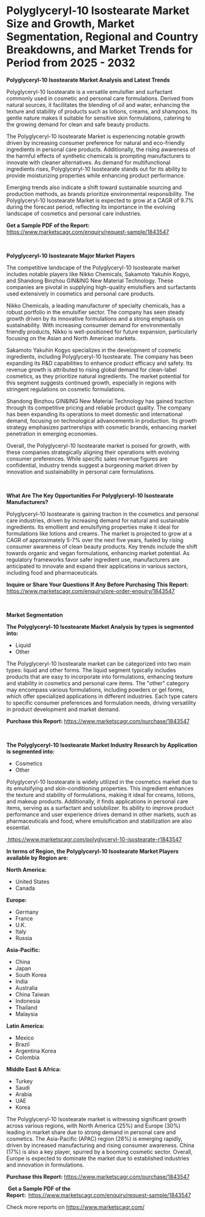 <p><h1>Polyglyceryl-10 Isostearate Market Size and Growth, Market Segmentation, Regional and Country Breakdowns, and Market Trends for Period from 2025 -  2032</h1></p><p><strong>Polyglyceryl-10 Isostearate Market Analysis and Latest Trends</strong></p>
<p><p>Polyglyceryl-10 Isostearate is a versatile emulsifier and surfactant commonly used in cosmetic and personal care formulations. Derived from natural sources, it facilitates the blending of oil and water, enhancing the texture and stability of products such as lotions, creams, and shampoos. Its gentle nature makes it suitable for sensitive skin formulations, catering to the growing demand for clean and safe beauty products.</p><p>The Polyglyceryl-10 Isostearate Market is experiencing notable growth driven by increasing consumer preference for natural and eco-friendly ingredients in personal care products. Additionally, the rising awareness of the harmful effects of synthetic chemicals is prompting manufacturers to innovate with cleaner alternatives. As demand for multifunctional ingredients rises, Polyglyceryl-10 Isostearate stands out for its ability to provide moisturizing properties while enhancing product performance.</p><p>Emerging trends also indicate a shift toward sustainable sourcing and production methods, as brands prioritize environmental responsibility. The Polyglyceryl-10 Isostearate Market is expected to grow at a CAGR of 9.7% during the forecast period, reflecting its importance in the evolving landscape of cosmetics and personal care industries.</p></p>
<p><strong>Get a Sample PDF of the Report:&nbsp;</strong> <a href="https://www.marketscagr.com/enquiry/request-sample/1843547?utm_campaign=2796&utm_medium=2&utm_source=Github&utm_content=ia&utm_term=03042025&utm_id=polyglyceryl-10-isostearate">https://www.marketscagr.com/enquiry/request-sample/1843547</a></p>
<p>&nbsp;</p>
<p><strong>Polyglyceryl-10 Isostearate Major Market Players</strong></p>
<p><p>The competitive landscape of the Polyglyceryl-10 Isostearate market includes notable players like Nikko Chemicals, Sakamoto Yakuhin Kogyo, and Shandong Binzhou GIN&ING New Material Technology. These companies are pivotal in supplying high-quality emulsifiers and surfactants used extensively in cosmetics and personal care products.</p><p>Nikko Chemicals, a leading manufacturer of specialty chemicals, has a robust portfolio in the emulsifier sector. The company has seen steady growth driven by its innovative formulations and a strong emphasis on sustainability. With increasing consumer demand for environmentally friendly products, Nikko is well-positioned for future expansion, particularly focusing on the Asian and North American markets.</p><p>Sakamoto Yakuhin Kogyo specializes in the development of cosmetic ingredients, including Polyglyceryl-10 Isostearate. The company has been expanding its R&D capabilities to enhance product efficacy and safety. Its revenue growth is attributed to rising global demand for clean-label cosmetics, as they prioritize natural ingredients. The market potential for this segment suggests continued growth, especially in regions with stringent regulations on cosmetic formulations.</p><p>Shandong Binzhou GIN&ING New Material Technology has gained traction through its competitive pricing and reliable product quality. The company has been expanding its operations to meet domestic and international demand, focusing on technological advancements in production. Its growth strategy emphasizes partnerships with cosmetic brands, enhancing market penetration in emerging economies.</p><p>Overall, the Polyglyceryl-10 Isostearate market is poised for growth, with these companies strategically aligning their operations with evolving consumer preferences. While specific sales revenue figures are confidential, industry trends suggest a burgeoning market driven by innovation and sustainability in personal care formulations.</p></p>
<p>&nbsp;</p>
<p><strong>What Are The Key Opportunities For Polyglyceryl-10 Isostearate Manufacturers?</strong></p>
<p><p>Polyglyceryl-10 Isostearate is gaining traction in the cosmetics and personal care industries, driven by increasing demand for natural and sustainable ingredients. Its emollient and emulsifying properties make it ideal for formulations like lotions and creams. The market is projected to grow at a CAGR of approximately 5-7% over the next five years, fueled by rising consumer awareness of clean beauty products. Key trends include the shift towards organic and vegan formulations, enhancing market potential. As regulatory frameworks favor safer ingredient use, manufacturers are anticipated to innovate and expand their applications in various sectors, including food and pharmaceuticals.</p></p>
<p><strong>Inquire or Share Your Questions If Any Before Purchasing This Report:</strong> <a href="https://www.marketscagr.com/enquiry/pre-order-enquiry/1843547?utm_campaign=2796&utm_medium=2&utm_source=Github&utm_content=ia&utm_term=03042025&utm_id=polyglyceryl-10-isostearate">https://www.marketscagr.com/enquiry/pre-order-enquiry/1843547</a></p>
<p>&nbsp;</p>
<p><strong>Market Segmentation</strong></p>
<p><strong>The Polyglyceryl-10 Isostearate Market Analysis by types is segmented into:</strong></p>
<p><ul><li>Liquid</li><li>Other</li></ul></p>
<p><p>The Polyglyceryl-10 Isostearate market can be categorized into two main types: liquid and other forms. The liquid segment typically includes products that are easy to incorporate into formulations, enhancing texture and stability in cosmetics and personal care items. The "other" category may encompass various formulations, including powders or gel forms, which offer specialized applications in different industries. Each type caters to specific consumer preferences and formulation needs, driving versatility in product development and market demand.</p></p>
<p><strong>Purchase this Report:&nbsp;</strong><a href="https://www.marketscagr.com/purchase/1843547?utm_campaign=2796&utm_medium=2&utm_source=Github&utm_content=ia&utm_term=03042025&utm_id=polyglyceryl-10-isostearate">https://www.marketscagr.com/purchase/1843547</a></p>
<p>&nbsp;</p>
<p><strong>The Polyglyceryl-10 Isostearate Market Industry Research by Application is segmented into:</strong></p>
<p><ul><li>Cosmetics</li><li>Other</li></ul></p>
<p><p>Polyglyceryl-10 Isostearate is widely utilized in the cosmetics market due to its emulsifying and skin-conditioning properties. This ingredient enhances the texture and stability of formulations, making it ideal for creams, lotions, and makeup products. Additionally, it finds applications in personal care items, serving as a surfactant and solubilizer. Its ability to improve product performance and user experience drives demand in other markets, such as pharmaceuticals and food, where emulsification and stabilization are also essential.</p></p>
<p><a href="https://www.marketscagr.com/polyglyceryl-10-isostearate-r1843547?utm_campaign=2796&utm_medium=2&utm_source=Github&utm_content=ia&utm_term=03042025&utm_id=polyglyceryl-10-isostearate">&nbsp;https://www.marketscagr.com/polyglyceryl-10-isostearate-r1843547</a></p>
<p><strong>In terms of Region, the Polyglyceryl-10 Isostearate Market Players available by Region are:</strong></p>
<p>
    <p> <strong> North America: </strong>
        <ul>
            <li>United States</li>
            <li>Canada</li>
        </ul>
        </p> 
    <p> <strong> Europe: </strong>
        <ul>
            <li>Germany</li>
            <li>France</li>
            <li>U.K.</li>
            <li>Italy</li>
            <li>Russia</li>
        </ul>
        </p> 
    <p> <strong> Asia-Pacific: </strong>
        <ul>
            <li>China</li>
            <li>Japan</li>
            <li>South Korea</li>
            <li>India</li>
            <li>Australia</li>
            <li>China Taiwan</li>
            <li>Indonesia</li>
            <li>Thailand</li>
            <li>Malaysia</li>
        </ul>
        </p> 
    <p> <strong> Latin America: </strong>
        <ul>
            <li>Mexico</li>
            <li>Brazil</li>
            <li>Argentina Korea</li>
            <li>Colombia</li>
        </ul>
        </p> 
    <p> <strong> Middle East & Africa: </strong>
        <ul>
            <li>Turkey</li>
            <li>Saudi</li>
            <li>Arabia</li>
            <li>UAE</li>
            <li>Korea</li>
        </ul>
    </p>
    </p>
<p><p>The Polyglyceryl-10 Isostearate market is witnessing significant growth across various regions, with North America (25%) and Europe (30%) leading in market share due to strong demand in personal care and cosmetics. The Asia-Pacific (APAC) region (28%) is emerging rapidly, driven by increased manufacturing and rising consumer awareness. China (17%) is also a key player, spurred by a booming cosmetic sector. Overall, Europe is expected to dominate the market due to established industries and innovation in formulations.</p></p>
<p><strong>Purchase this Report: </strong><a href="https://www.marketscagr.com/purchase/1843547?utm_campaign=2796&utm_medium=2&utm_source=Github&utm_content=ia&utm_term=03042025&utm_id=polyglyceryl-10-isostearate">https://www.marketscagr.com/purchase/1843547</a></p>
<p>&nbsp;<strong>Get a Sample PDF of the Report:&nbsp;&nbsp;</strong><a href="https://www.marketscagr.com/enquiry/request-sample/1843547?utm_campaign=2796&utm_medium=2&utm_source=Github&utm_content=ia&utm_term=03042025&utm_id=polyglyceryl-10-isostearate">https://www.marketscagr.com/enquiry/request-sample/1843547</a></p>
<p><strong></strong></p>
<p>Check more reports on <a href="https://www.marketscagr.com/?utm_campaign=2796&utm_medium=2&utm_source=Github&utm_content=ia&utm_term=03042025&utm_id=polyglyceryl-10-isostearate">https://www.marketscagr.com/</a></p>